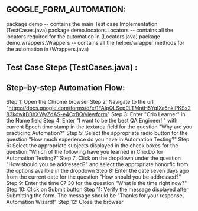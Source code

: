 ## GOOGLE_FORM_AUTOMATION:

package demo -- contains the main Test case Implementation  (TestCases.java) 
package demo.locators.Locators  -- contains all the locators required for the automation in  (Locators.java)
package demo.wrappers.Wrappers  -- contains all the helper/wrapper methods for the automation in  (Wrappers.java)


## Test Case Steps (TestCases.java) :
## Step-by-step Automation Flow:

Step 1: Open the Chrome browser
Step 2: Navigate to the url "https://docs.google.com/forms/d/e/1FAIpQLSep9LTMntH5YqIXa5nkiPKSs283kdwitBBhXWyZdAS-e4CxBQ/viewform"
Step 3: Enter "Crio Learner" in the Name field
Step 4: Enter "I want to be the best QA Engineer! " with current Epoch time stamp in the textarea field for the question "Why are you practicing Automation?" 
Step 5: Select the appropriate radio button for the question "How much experience do you have in Automation Testing?"
Step 6: Select the appropriate subjects displayed in the check boxes for the question "Which of the following have you learned in Crio.Do for Automation Testing?"
Step 7: Click on the dropdown under the question "How should you be addressed?" and select the appropriate honorfic from the options availble in the dropdown 
Step 8: Enter the date seven days ago from the current date for the question "How should you be addressed?"
Step 9: Enter the time 07:30 for the question "What is the time right now?"
Step 10: Click on Submit button
Step 11: Verify the message displayed after Submitting the form. The message should be "Thanks for your response, Automation Wizard!"
Step 12: Close the browser


